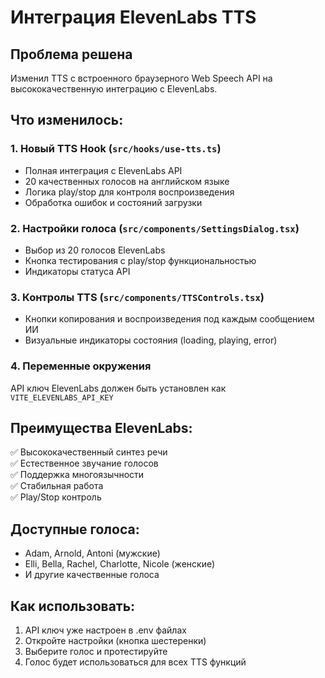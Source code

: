 # Интеграция ElevenLabs TTS

## Проблема решена
Изменил TTS с встроенного браузерного Web Speech API на высококачественную интеграцию с ElevenLabs.

## Что изменилось:

### 1. Новый TTS Hook (`src/hooks/use-tts.ts`)
- Полная интеграция с ElevenLabs API
- 20 качественных голосов на английском языке
- Логика play/stop для контроля воспроизведения
- Обработка ошибок и состояний загрузки

### 2. Настройки голоса (`src/components/SettingsDialog.tsx`)
- Выбор из 20 голосов ElevenLabs
- Кнопка тестирования с play/stop функциональностью
- Индикаторы статуса API

### 3. Контролы TTS (`src/components/TTSControls.tsx`)
- Кнопки копирования и воспроизведения под каждым сообщением ИИ
- Визуальные индикаторы состояния (loading, playing, error)

### 4. Переменные окружения
API ключ ElevenLabs должен быть установлен как `VITE_ELEVENLABS_API_KEY`

## Преимущества ElevenLabs:
✅ Высококачественный синтез речи  
✅ Естественное звучание голосов  
✅ Поддержка многоязычности  
✅ Стабильная работа  
✅ Play/Stop контроль  

## Доступные голоса:
- Adam, Arnold, Antoni (мужские)
- Elli, Bella, Rachel, Charlotte, Nicole (женские)
- И другие качественные голоса

## Как использовать:
1. API ключ уже настроен в .env файлах
2. Откройте настройки (кнопка шестеренки)
3. Выберите голос и протестируйте
4. Голос будет использоваться для всех TTS функций